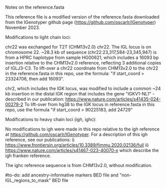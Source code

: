 Notes on the reference.fasta

This reference file is a modified version of the reference.fasta downloaded from the IGenotyper github page (https://github.com/oscarlr/IGenotyper) November 2023.

Modifications to light chain loci:

chr22 was exchanged for T2T (CHM13v2.0) chr22. The IGL locus is on chromosome 22. ~28.3 kb of sequence (chr22:23,317,584-23,345,947) is from a HPRC haplotype from sample HG00621, which includes a 16093 bp insertion relative to the CHM13v2.0 reference, reflecting 3 additional copies of IGLJ3-C3. To lift-over a chr22 coordinate from CHM13v2.0 to the chr22 in the reference.fasta in this repo, use the formula: "if start_coord > 23324706, then add 16093".

chr2, which includes the IGK locus, was modified to include a common ~24 kb insertion in the distal IGK region that includes the gene "IGKV1-NL1" - described in our publication: https://www.nature.com/articles/s41435-024-00279-2 To lift-over from hg38 to the IGK locus in reference.fasta in this repo, use the formula "if start_coord > 90225183, add 24729"

Modifications to heavy chain loci (igh, ighc): 

No modifications to igh were made in this repo relative to the igh reference at https://github.com/oscarlr/IGenotyper. For a description of this igh reference, see our publications: i) https://www.frontiersin.org/articles/10.3389/fimmu.2020.02136/full ii) https://www.nature.com/articles/s41467-023-40070-x which describe the igh franken reference.

The ighc reference sequence is from CHM13v2.0, without modification.

#to-do: add ancestry-informative markers BED file and "non-IGL_regions_to_mask" BED file
